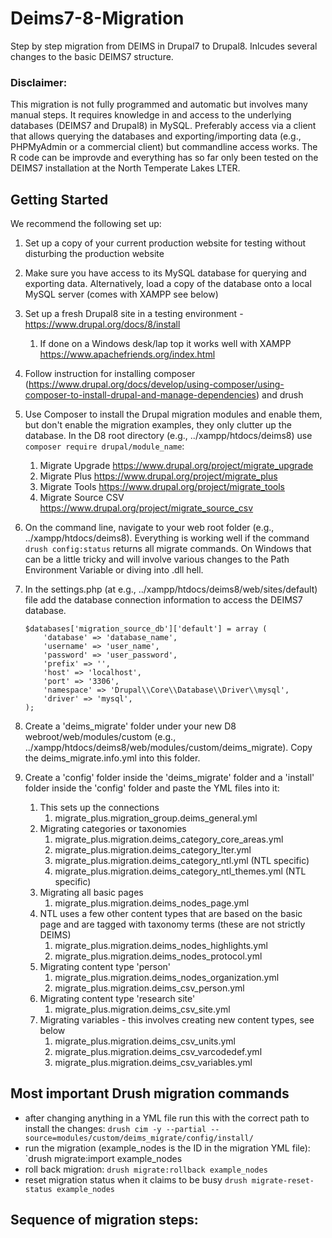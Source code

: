 # Deims7-8-Migration
 Step by step migration from DEIMS in Drupal7 to Drupal8. Inlcudes several changes to the basic DEIMS7 structure.

### Disclaimer:
This migration is not fully programmed and automatic but involves many manual steps. It requires knowledge in and access to the underlying databases (DEIMS7 and Drupal8) in MySQL. Preferably access via a client that allows querying the databases and exporting/importing data (e.g., PHPMyAdmin or a commercial client) but commandline access works. The R code can be improvde and everything has so far only been tested on the DEIMS7 installation at the North Temperate Lakes LTER.

## Getting Started

We recommend the following set up:

1. Set up a copy of your current production website for testing without disturbing the production website
1. Make sure you have access to its MySQL database for querying and exporting data. Alternatively, load a copy of the database onto a local MySQL server (comes with XAMPP see below)
1. Set up a fresh Drupal8 site in a testing environment - https://www.drupal.org/docs/8/install
	1. If done on a Windows desk/lap top it works well with XAMPP https://www.apachefriends.org/index.html
1. Follow instruction for installing composer (https://www.drupal.org/docs/develop/using-composer/using-composer-to-install-drupal-and-manage-dependencies) and drush

1. Use Composer to install the Drupal migration modules and enable them, but don't enable the migration examples, they only clutter up the database. In the D8 root directory (e.g., ../xampp/htdocs/deims8) use `composer require drupal/module_name`:
	1. Migrate Upgrade https://www.drupal.org/project/migrate_upgrade
	1. Migrate Plus https://www.drupal.org/project/migrate_plus
	1. Migrate Tools https://www.drupal.org/project/migrate_tools
	1. Migrate Source CSV https://www.drupal.org/project/migrate_source_csv
  
1. On the command line, navigate to your web root folder (e.g., ../xampp/htdocs/deims8). Everything is working well if the command `drush config:status` returns all migrate commands. On Windows that can be a little tricky and will involve various changes to the Path Environment Variable or diving into .dll hell.

1. In the settings.php (at e.g., ../xampp/htdocs/deims8/web/sites/default) file add the database connection information to access the DEIMS7 database.
	```
	$databases['migration_source_db']['default'] = array (
		'database' => 'database_name',
		'username' => 'user_name',
		'password' => 'user_password',
		'prefix' => '',
		'host' => 'localhost',
		'port' => '3306',
		'namespace' => 'Drupal\\Core\\Database\\Driver\\mysql',
		'driver' => 'mysql',
	);
	```
	
1. Create a 'deims_migrate' folder under your new D8 webroot/web/modules/custom (e.g., ../xampp/htdocs/deims8/web/modules/custom/deims_migrate). Copy the deims_migrate.info.yml into this folder.
1. Create a 'config' folder inside the 'deims_migrate' folder and a 'install' folder inside the 'config' folder and paste the YML files into it:
	1. This sets up the connections
		1. migrate_plus.migration_group.deims_general.yml
	1. Migrating categories or taxonomies
		1. migrate_plus.migration.deims_category_core_areas.yml
		1. migrate_plus.migration.deims_category_lter.yml
		1. migrate_plus.migration.deims_category_ntl.yml (NTL specific)
		1. migrate_plus.migration.deims_category_ntl_themes.yml (NTL specific)
	1. Migrating all basic pages
		1. migrate_plus.migration.deims_nodes_page.yml
	1. NTL uses a few other content types that are based on the basic page and are tagged with taxonomy terms (these are not strictly DEIMS)
		1. migrate_plus.migration.deims_nodes_highlights.yml
		1. migrate_plus.migration.deims_nodes_protocol.yml
	1. Migrating content type 'person'
		1. migrate_plus.migration.deims_nodes_organization.yml
		1. migrate_plus.migration.deims_csv_person.yml
	1. Migrating content type 'research site'
		1. migrate_plus.migration.deims_csv_site.yml
	1. Migrating variables - this involves creating new content types, see below
		1. migrate_plus.migration.deims_csv_units.yml
		1. migrate_plus.migration.deims_csv_varcodedef.yml
		1. migrate_plus.migration.deims_csv_variables.yml


## Most important Drush migration commands

* after changing anything in a YML file run this with the correct path to install the changes:
	`drush cim -y --partial --source=modules/custom/deims_migrate/config/install/`
* run the migration (example_nodes is the ID in the migration YML file):
	`drush migrate:import example_nodes
* roll back migration:
	`drush migrate:rollback example_nodes`
* reset migration status when it claims to be busy
	`drush migrate-reset-status example_nodes`

## Sequence of migration steps:

